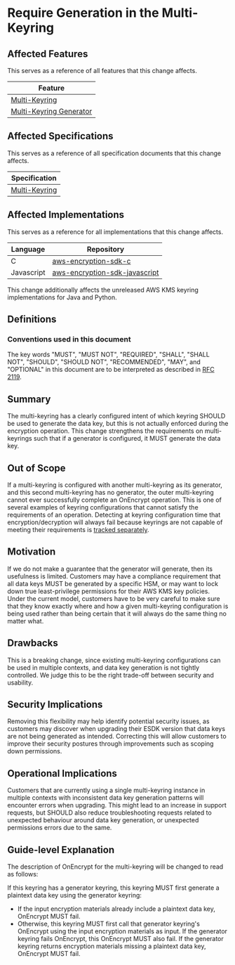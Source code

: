 [//]: # "Copyright Amazon.com Inc. or its affiliates. All Rights Reserved."
[//]: # "SPDX-License-Identifier: CC-BY-SA-4.0"

# Require Generation in the Multi-Keyring

## Affected Features

This serves as a reference of all features that this change affects.

| Feature                                                                                                                                               |
| ----------------------------------------------------------------------------------------------------------------------------------------------------- |
| [Multi-Keyring](https://github.com/awslabs/aws-encryption-sdk-specification/blob/31b0534c4259aad365f048b73231545583389c67/framework/multi-keyring.md) |
| [Multi-Keyring Generator](https://github.com/awslabs/aws-encryption-sdk-specification/issues/114)                                                     |

## Affected Specifications

This serves as a reference of all specification documents that this change affects.

| Specification                                     |
| ------------------------------------------------- |
| [Multi-Keyring](../../framework/multi-keyring.md) |

## Affected Implementations

This serves as a reference for all implementations that this change affects.

| Language   | Repository                                                                            |
| ---------- | ------------------------------------------------------------------------------------- |
| C          | [aws-encryption-sdk-c](https://github.com/aws/aws-encryption-sdk-c)                   |
| Javascript | [aws-encryption-sdk-javascript](https://github.com/aws/aws-encryption-sdk-javascript) |

This change additionally affects the unreleased AWS KMS keyring implementations for Java and Python.

## Definitions

### Conventions used in this document

The key words "MUST", "MUST NOT", "REQUIRED", "SHALL", "SHALL NOT", "SHOULD", "SHOULD NOT", "RECOMMENDED", "MAY", and "OPTIONAL"
in this document are to be interpreted as described in [RFC 2119](https://tools.ietf.org/html/rfc2119).

## Summary

The multi-keyring has a clearly configured intent of which keyring SHOULD be used to generate the data key,
but this is not actually enforced during the encryption operation.
This change strengthens the requirements on multi-keyrings such that if a generator is configured,
it MUST generate the data key.

## Out of Scope

If a multi-keyring is configured with another multi-keyring as its generator,
and this second multi-keyring has no generator,
the outer multi-keyring cannot ever successfully complete an OnEncrypt operation.
This is one of several examples of keyring configurations
that cannot satisfy the requirements of an operation.
Detecting at keyring configuration time that encryption/decryption will always fail
because keyrings are not capable of meeting their requirements
is [tracked separately](https://github.com/awslabs/aws-encryption-sdk-specification/issues/144).

## Motivation

If we do not make a guarantee that the generator will generate,
then its usefulness is limited.
Customers may have a compliance requirement that all data keys MUST be generated by a specific HSM,
or may want to lock down true least-privilege permissions for their AWS KMS key policies.
Under the current model,
customers have to be very careful to make sure that they know
exactly where and how a given multi-keyring configuration is being used
rather than being certain that it will always do the same thing no matter what.

## Drawbacks

This is a breaking change,
since existing multi-keyring configurations
can be used in multiple contexts,
and data key generation is not tightly controlled.
We judge this to be the right trade-off
between security and usability.

## Security Implications

Removing this flexibility may help identify potential security issues,
as customers may discover when upgrading their ESDK version
that data keys are not being generated as intended.
Correcting this will allow customers
to improve their security postures
through improvements such as scoping down permissions.

## Operational Implications

Customers that are currently using a single multi-keyring instance
in multiple contexts with inconsistent data key generation patterns
will encounter errors when upgrading.
This might lead to an increase in support requests,
but SHOULD also reduce troubleshooting requests
related to unexpected behaviour around data key generation,
or unexpected permissions errors due to the same.

## Guide-level Explanation

The description of OnEncrypt for the multi-keyring
will be changed to read as follows:

If this keyring has a generator keyring,
this keyring MUST first generate a plaintext data key using the generator keyring:

- If the input encryption materials already include a plaintext data key,
  OnEncrypt MUST fail.
- Otherwise,
  this keyring MUST first call that generator keyring's OnEncrypt
  using the input encryption materials as input.
  If the generator keyring fails OnEncrypt,
  this OnEncrypt MUST also fail.
  If the generator keyring returns encryption materials missing a plaintext data key,
  OnEncrypt MUST fail.
